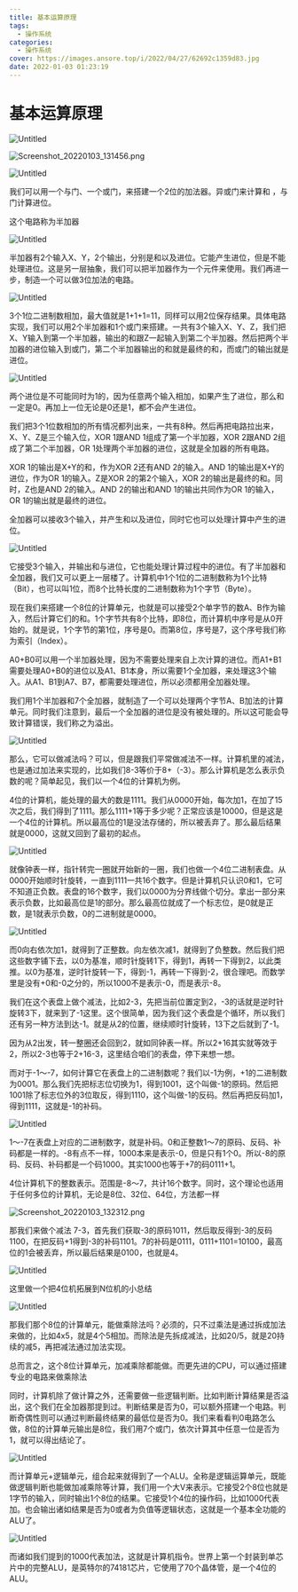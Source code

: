 ```yaml
---
title: 基本运算原理
tags:
  - 操作系统
categories:
  - 操作系统
cover: https://images.ansore.top/i/2022/04/27/62692c1359d83.jpg
date: 2022-01-03 01:23:19
---
```


# 基本运算原理

![Untitled](https://images.ansore.top/i/2022/05/15/6280e376b19f8.png)

![Screenshot_20220103_131456.png](https://images.ansore.top/i/2022/05/15/6280e37b8a7eb.png)

![Untitled](https://images.ansore.top/i/2022/05/15/6280e37f7189e.png)

我们可以用一个与门、一个或门，来搭建一个2位的加法器。异或门来计算和 ，与门计算进位。

这个电路称为半加器

![Untitled](https://images.ansore.top/i/2022/05/15/6280e3824bb68.png)

半加器有2个输入X、Y，2个输出，分别是和以及进位。它能产生进位，但是不能处理进位。这是另一层抽象，我们可以把半加器作为一个元件来使用。我们再进一步，制造一个可以做3位加法的电路。 

![Untitled](https://images.ansore.top/i/2022/05/15/6280e388becab.png)

3个1位二进制数相加，最大值就是1+1+1=11，同样可以用2位保存结果。具体电路实现，我们可以用2个半加器和1个或门来搭建。一共有3个输入X、Y、Z，我们把X、Y输入到第一个半加器，输出的和跟Z一起输入到第二个半加器。然后把两个半加器的进位输入到或门，第二个半加器输出的和就是最终的和，而或门的输出就是进位。 

![Untitled](https://images.ansore.top/i/2022/05/15/6280e38b39e2a.png)

两个进位是不可能同时为1的，因为任意两个输入相加，如果产生了进位，那么和一定是0。再加上一位无论是0还是1，都不会产生进位。

我们把3个1位数相加的所有情况都列出来，一共有8种。然后再把电路拉出来，X、Y、Z是三个输入位，XOR 1跟AND 1组成了第一个半加器，XOR 2跟AND 2组成了第二个半加器，OR 1处理两个半加器的进位，这就是全加器的所有电路。

XOR 1的输出是X+Y的和，作为XOR 2还有AND 2的输入。AND 1的输出是X+Y的进位，作为OR 1的输入。Z是XOR 2的第2个输入，XOR 2的输出是最终的和。同时，Z也是AND 2的输入。AND 2的输出和AND 1的输出共同作为OR 1的输入，OR 1的输出就是最终的进位。 

全加器可以接收3个输入，并产生和以及进位，同时它也可以处理计算中产生的进位。 

![Untitled](https://images.ansore.top/i/2022/05/15/6280e38fef4da.png)

它接受3个输入，并输出和与进位，它也能处理计算过程中的进位。有了半加器和全加器，我们又可以更上一层楼了。计算机中1个1位的二进制数称为1个比特（Bit），也可以叫1位，而8个比特长度的二进制数称为1个字节（Byte）。 

现在我们来搭建一个8位的计算单元，也就是可以接受2个单字节的数A、B作为输入，然后计算它们的和。1个字节共有8个比特，即8位，而计算机中序号是从0开始的。就是说，1个字节的第1位，序号是0。而第8位，序号是7，这个序号我们称为索引（Index）。

A0+B0可以用一个半加器处理，因为不需要处理来自上次计算的进位。而A1+B1需要处理A0+B0的进位以及A1、B1本身，所以需要1个全加器，来处理这3个输入。从A1、B1到A7、B7，都需要处理进位，所以必须都用全加器处理。

我们用1个半加器和7个全加器，就制造了一个可以处理两个字节A、B加法的计算单元。同时我们注意到，最后一个全加器的进位是没有被处理的。所以这可能会导致计算错误，我们称之为溢出。

![Untitled](https://images.ansore.top/i/2022/05/15/6280e395409d4.png)

那么，它可以做减法吗？可以，但是跟我们平常做减法不一样。计算机里的减法，也是通过加法来实现的，比如我们8-3等价于8+（-3）。那么计算机是怎么表示负数的呢？简单起见，我们以一个4位的计算机为例。 

4位的计算机，能处理的最大的数是1111。我们从0000开始，每次加1，在加了15次之后，我们得到了1111。那么1111+1等于多少呢？正常应该是10000，但是这是一个4位的计算机。所以最高位的1是没法存储的，所以被丢弃了。那么最后结果就是0000，这就又回到了最初的起点。 

![Untitled](https://images.ansore.top/i/2022/05/15/6280e397aa678.png)

就像钟表一样，指针转完一圈就开始新的一圈，我们也做一个4位二进制表盘。从0000开始顺时针旋转，一直到1111一共16个数字。但是计算机只认识0和1，它可不知道正负数。表盘的16个数字，我们以0000为分界线做个切分。拿出一部分来表示负数，比如最高位是1的部分。那么最高位就成了一个标志位，是0就是正数，是1就表示负数，0的二进制就是0000。 

![Untitled](https://images.ansore.top/i/2022/05/15/6280e3999859c.png)

而0向右依次加1，就得到了正整数。向左依次减1，就得到了负整数。然后我们把这些数字铺下去，以0为基准，顺时针旋转1下，得到1，再转一下得到2，以此类推。以0为基准，逆时针旋转一下，得到-1，再转一下得到-2，很合理吧。而数学里是没有+0和-0之分的，所以1000不是表示-0，而是表示-8。

我们在这个表盘上做个减法，比如2-3，先把当前位置定到2，-3的话就是逆时针旋转3下，就来到了-1这里。这个很简单，因为我们这个表盘是个循环，所以我们还有另一种方法到达-1。就是从2的位置，继续顺时针旋转，13下之后就到了-1。 

因为从2出发，转一整圈还会回到2，就如同钟表一样。所以2+16其实就等效于2，所以2-3也等于2+16-3，这里结合咱们的表盘，停下来想一想。 

而对于-1～-7，如何计算它在表盘上的二进制数呢？我们以-1为例，+1的二进制数为0001。那么我们先把标志位切换为1，得到1001，这个叫做-1的原码。然后把1001除了标志位外的3位取反，得到1110，这个叫做-1的反码。然后再把反码加1，得到1111，这就是-1的补码。 

![Untitled](https://images.ansore.top/i/2022/05/15/6280e39d28eb6.png)

1～-7在表盘上对应的二进制数字，就是补码。0和正整数1～7的原码、反码、补码都是一样的。-8有点不一样，1000本来是表示-0，但是只有1个0。所以-8的原码、反码、补码都是一个码1000。其实1000也等于+7的码0111+1。 

4位计算机下的整数表示。范围是-8～7，共计16个数字。同时，这个理论也适用于任何多位的计算机，无论是8位、32位、64位，方法都一样

![Screenshot_20220103_132312.png](https://images.ansore.top/i/2022/05/15/6280e39e73893.png)

那我们来做个减法 7-3，首先我们获取-3的原码1011，然后取反得到-3的反码1100，在把反码+1得到-3的补码1101。7的补码是0111，0111+1101=10100，最高位的1会被丢弃，所以最后结果是0100，也就是4。 

![Untitled](https://images.ansore.top/i/2022/05/15/6280e3a08195b.png)

这里做一个把4位机拓展到N位机的小总结

![Untitled](https://images.ansore.top/i/2022/05/15/6280e3a64bd1a.png)

那我们那个8位的计算单元，能做乘除法吗？必须的，只不过乘法是通过拆成加法来做的，比如4x5，就是4个5相加。而除法是先拆成减法，比如20/5，就是20持续的减5，再把减法通过加法实现。

总而言之，这个8位计算单元，加减乘除都能做。而更先进的CPU，可以通过搭建专业的电路来做乘除法 

同时，计算机除了做计算之外，还需要做一些逻辑判断。比如判断计算结果是否溢出，这个我们在全加器那提到过。判断结果是否为0，可以额外搭建一个电路。判断奇偶性则可以通过判断最终结果的最低位是否为0。我们来看看判0电路怎么做，8位的计算单元输出是8位，我们用7个或门，依次计算其中任意一位是否为1，就可以得出结论了。 

![Untitled](https://images.ansore.top/i/2022/05/15/6280e3a97908a.png)

而计算单元+逻辑单元，组合起来就得到了一个ALU。全称是逻辑运算单元，既能做逻辑判断也能做加减乘除等计算，我们用一个大V来表示。它接受2个8位也就是1字节的输入，同时输出1个8位的结果。它接受1个4位的操作码，比如1000代表加。也会输出诸如结果是否为0或者为负值等逻辑状态，这就是一个基本全功能的ALU了。

![Untitled](https://images.ansore.top/i/2022/05/15/6280e3adbf896.png)

而诸如我们提到的1000代表加法，这就是计算机指令。世界上第一个封装到单芯片中的完整ALU，是英特尔的74181芯片，它使用了70个晶体管，是一个4位的ALU。
